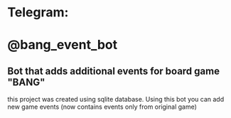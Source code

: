 # Telegram:
# @bang_event_bot
## Bot that adds additional events for board game "BANG"
this project was created using sqlite database. Using this bot you can add new game events (now contains events only from original game)
